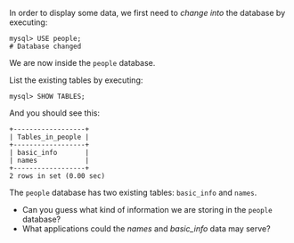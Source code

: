 In order to display some data, we first need to _change into_ the database by executing:

```
mysql> USE people;
# Database changed
```

We are now inside the `people` database.

List the existing tables by executing: 

```
mysql> SHOW TABLES;
```
And you should see this:
```
+------------------+ 
| Tables_in_people | 
+------------------+ 
| basic_info       | 
| names            | 
+------------------+ 
2 rows in set (0.00 sec)
```

The `people` database has two existing tables: `basic_info` and `names`. 

- Can you guess what kind of information we are storing in the `people` database?
- What applications could the _names_ and *basic_info* data may serve?